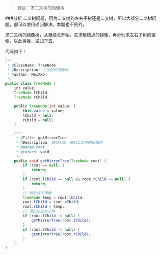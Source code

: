 >题目：求二叉树的镜像树

###分析
二叉树问题，因为二叉树的左右子树还是二叉树，所以大部分二叉树问题，都可以使用递归解决。本题也不例外。

求二叉树的镜像树，从根结点开始，先求根结点的镜像，再分别求左右子树的镜像，以此类推，递归下去。

代码如下：

```java
/**
 * @ClassName: TreeNode
 * @Description: 二叉树的镜像树
 * @author: MeiXXD
 */
public class TreeNode {
	int value;
	TreeNode lChild;
	TreeNode rChild;

	public TreeNode(int value) {
		this.value = value;
		lChild = null;
		rChild = null;
	}

	/**
	 * @Title: getMirrorTree
	 * @Description: 递归实现，得到二叉树的镜像树
	 * @param root
	 * @return: void
	 */
	public void getMirrorTree(TreeNode root) {
		if (root == null) {
			return;
		}
		if (root.lChild == null && root.rChild == null) {
			return;
		}
		// 根结点的镜像
		TreeNode temp = root.lChild;
		root.lChild = root.rChild;
		root.rChild = temp;
		// 递归求左右子树
		if (root.lChild != null) {
			getMirrorTree(root.lChild);
		}
		if (root.rChild != null) {
			getMirrorTree(root.rChild);
		}
	}
}
```